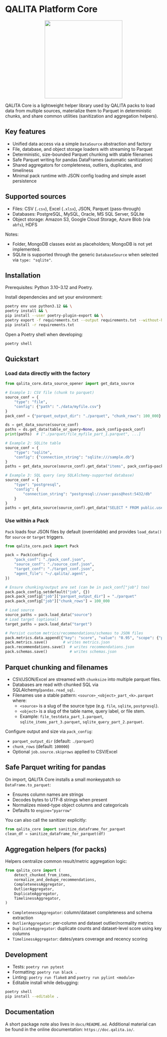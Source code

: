 # QALITA Platform Core

<p align="center">
  <img width="250px" height="auto" src="https://cloud.platform.qalita.io/logo.svg" style="max-width:250px;"/>
</p>

QALITA Core is a lightweight helper library used by QALITA packs to load data from multiple sources, materialize them to Parquet in deterministic chunks, and share common utilities (sanitization and aggregation helpers).

## Key features

- Unified data access via a simple `DataSource` abstraction and factory
- File, database, and object storage loaders with streaming to Parquet
- Deterministic, size-bounded Parquet chunking with stable filenames
- Safe Parquet writing for pandas DataFrames (automatic sanitization)
- Shared aggregators for completeness, outliers, duplicates, and timeliness
- Minimal pack runtime with JSON config loading and simple asset persistence

## Supported sources

- Files: CSV (`.csv`), Excel (`.xlsx`), JSON, Parquet (pass-through)
- Databases: PostgreSQL, MySQL, Oracle, MS SQL Server, SQLite
- Object storage: Amazon S3, Google Cloud Storage, Azure Blob (via `abfs`), HDFS

Notes:
- Folder, MongoDB classes exist as placeholders; MongoDB is not yet implemented.
- SQLite is supported through the generic `DatabaseSource` when selected via `type: "sqlite"`.

## Installation

Prerequisites: Python 3.10–3.12 and Poetry.

Install dependencies and set your environment:

```bash
poetry env use python3.12 && \
poetry install && \
pip install --user poetry-plugin-export && \
poetry export -f requirements.txt --output requirements.txt --without-hashes && \
pip install -r requirements.txt
```

Open a Poetry shell when developing:

```bash
poetry shell
```

## Quickstart

### Load data directly with the factory

```python
from qalita_core.data_source_opener import get_data_source

# Example 1: CSV file (chunk to parquet)
source_conf = {
    "type": "file",
    "config": {"path": "./data/myfile.csv"}
}
pack_conf = {"parquet_output_dir": "./parquet", "chunk_rows": 100_000}

ds = get_data_source(source_conf)
paths = ds.get_data(table_or_query=None, pack_config=pack_conf)
print(paths)  # ["./parquet/file_myfile_part_1.parquet", ...]

# Example 2: SQLite table
source_conf = {
    "type": "sqlite",
    "config": {"connection_string": "sqlite:///sample.db"}
}
paths = get_data_source(source_conf).get_data("items", pack_config=pack_conf)

# Example 3: SQL query (any SQLAlchemy-supported database)
source_conf = {
    "type": "postgresql",
    "config": {
        "connection_string": "postgresql://user:pass@host:5432/db"
    }
}
paths = get_data_source(source_conf).get_data("SELECT * FROM public.users", pack_config=pack_conf)
```

### Use within a Pack

`Pack` loads four JSON files by default (overridable) and provides `load_data()` for `source` or `target` triggers.

```python
from qalita_core.pack import Pack

pack = Pack(configs={
    "pack_conf": "./pack_conf.json",
    "source_conf": "./source_conf.json",
    "target_conf": "./target_conf.json",
    "agent_file": "~/.qalita/.agent",
})

# Ensure chunking/output are set (can be in pack_conf["job"] too)
pack.pack_config.setdefault("job", {})
pack.pack_config["job"]["parquet_output_dir"] = "./parquet"
pack.pack_config["job"]["chunk_rows"] = 100_000

# Load source
source_paths = pack.load_data("source")
# Load target (optional)
target_paths = pack.load_data("target")

# Persist custom metrics/recommendations/schemas to JSON files
pack.metrics.data.append({"key": "score", "value": "0.95", "scope": {"perimeter": "dataset", "value": "my_dataset"}})
pack.metrics.save()       # writes metrics.json
pack.recommendations.save()  # writes recommendations.json
pack.schemas.save()          # writes schemas.json
```

## Parquet chunking and filenames

- CSV/JSON/Excel are streamed with `chunksize` into multiple parquet files.
- Databases are read with chunked SQL via SQLAlchemy/`pandas.read_sql`.
- Filenames use a stable pattern: `<source>_<object>_part_<k>.parquet` where:
  - `<source>` is a slug of the source type (e.g. `file`, `sqlite`, `postgresql`).
  - `<object>` is a slug of the table name, query label, or file stem.
  - Example: `file_testdata_part_1.parquet`, `sqlite_items_part_3.parquet`, `sqlite_query_part_2.parquet`.

Configure output and size via `pack_config`:

- `parquet_output_dir` (default: `./parquet`)
- `chunk_rows` (default: `100000`)
- Optional `job.source.skiprows` applied to CSV/Excel

## Safe Parquet writing for pandas

On import, QALITA Core installs a small monkeypatch so `DataFrame.to_parquet`:

- Ensures column names are strings
- Decodes bytes to UTF‑8 strings when present
- Normalizes mixed-type object columns and categoricals
- Defaults to `engine="pyarrow"`

You can also call the sanitizer explicitly:

```python
from qalita_core import sanitize_dataframe_for_parquet
clean_df = sanitize_dataframe_for_parquet(df)
```

## Aggregation helpers (for packs)

Helpers centralize common result/metric aggregation logic:

```python
from qalita_core import (
    detect_chunked_from_items,
    normalize_and_dedupe_recommendations,
    CompletenessAggregator,
    OutlierAggregator,
    DuplicateAggregator,
    TimelinessAggregator,
)
```

- `CompletenessAggregator`: column/dataset completeness and schema extraction
- `OutlierAggregator`: per-column and dataset outlier/normality metrics
- `DuplicateAggregator`: duplicate counts and dataset-level score using key columns
- `TimelinessAggregator`: dates/years coverage and recency scoring

## Development

- Tests: `poetry run pytest`
- Formatting: `poetry run black .`
- Linting: `poetry run flake8` and `poetry run pylint <module>`
- Editable install while debugging:

```bash
poetry shell
pip install --editable .
```

## Documentation

A short package note also lives in `docs/README.md`. Additional material can be found in the online documentation: `https://doc.qalita.io/`.
